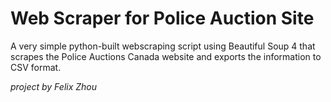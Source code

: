 # Web Scraper for Police Auction Site 

A very simple python-built webscraping script using Beautiful Soup 4 that scrapes the Police Auctions Canada website and exports the information to CSV format. 

*project by Felix Zhou* 




